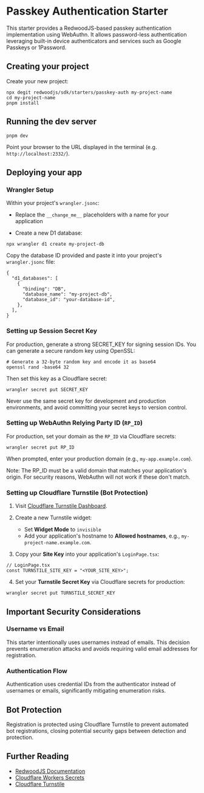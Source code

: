 # Passkey Authentication Starter

This starter provides a RedwoodJS-based passkey authentication implementation using WebAuthn. It allows password-less authentication leveraging built-in device authenticators and services such as Google Passkeys or 1Password.

## Creating your project

Create your new project:

```shell
npx degit redwoodjs/sdk/starters/passkey-auth my-project-name
cd my-project-name
pnpm install
```

## Running the dev server

```shell
pnpm dev
```

Point your browser to the URL displayed in the terminal (e.g. `http://localhost:2332/`).

## Deploying your app

### Wrangler Setup

Within your project's `wrangler.jsonc`:

- Replace the `__change_me__` placeholders with a name for your application

- Create a new D1 database:

```shell
npx wrangler d1 create my-project-db
```

Copy the database ID provided and paste it into your project's `wrangler.jsonc` file:

```jsonc
{
  "d1_databases": [
    {
      "binding": "DB",
      "database_name": "my-project-db",
      "database_id": "your-database-id",
    },
  ],
}
```

### Setting up Session Secret Key

For production, generate a strong SECRET_KEY for signing session IDs. You can generate a secure random key using OpenSSL:

```shell
# Generate a 32-byte random key and encode it as base64
openssl rand -base64 32
```

Then set this key as a Cloudflare secret:

```shell
wrangler secret put SECRET_KEY
```

Never use the same secret key for development and production environments, and avoid committing your secret keys to version control.

### Setting up WebAuthn Relying Party ID (`RP_ID`)

For production, set your domain as the `RP_ID` via Cloudflare secrets:

```shell
wrangler secret put RP_ID
```

When prompted, enter your production domain (e.g., `my-app.example.com`).

Note: The RP_ID must be a valid domain that matches your application's origin. For security reasons, WebAuthn will not work if these don't match.

### Setting up Cloudflare Turnstile (Bot Protection)

1. Visit [Cloudflare Turnstile Dashboard](https://dash.cloudflare.com/?to=/:account/turnstile).

2. Create a new Turnstile widget:

   - Set **Widget Mode** to `invisible`
   - Add your application's hostname to **Allowed hostnames**, e.g., `my-project-name.example.com`.

3. Copy your **Site Key** into your application's `LoginPage.tsx`:

```tsx
// LoginPage.tsx
const TURNSTILE_SITE_KEY = "<YOUR_SITE_KEY>";
```

4. Set your **Turnstile Secret Key** via Cloudflare secrets for production:

```shell
wrangler secret put TURNSTILE_SECRET_KEY
```

## Important Security Considerations

### Username vs Email

This starter intentionally uses usernames instead of emails. This decision prevents enumeration attacks and avoids requiring valid email addresses for registration.

### Authentication Flow

Authentication uses credential IDs from the authenticator instead of usernames or emails, significantly mitigating enumeration risks.

## Bot Protection

Registration is protected using Cloudflare Turnstile to prevent automated bot registrations, closing potential security gaps between detection and protection.

## Further Reading

- [RedwoodJS Documentation](https://redwoodjs.com)
- [Cloudflare Workers Secrets](https://developers.cloudflare.com/workers/runtime-apis/secrets/)
- [Cloudflare Turnstile](https://developers.cloudflare.com/turnstile/)
